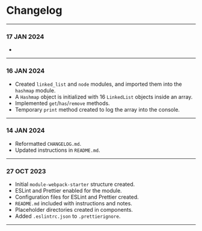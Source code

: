 # Changelog
---
### 17 JAN 2024
- 
---
### 16 JAN 2024
- Created `linked_list` and `node` modules, and imported them into the `hashmap` module.
- A `Hashmap` object is initialized with 16 `LinkedList` objects inside an array.
- Implemented `get`/`has`/`remove` methods.
- Temporary `print` method created to log the array into the console.
---
### 14 JAN 2024
- Reformatted `CHANGELOG.md`.
- Updated instructions in `README.md`.
---
### 27 OCT 2023
- Initial `module-webpack-starter` structure created.
- ESLint and Prettier enabled for the module.
- Configuration files for ESLint and Prettier created.
- `README.md` included with instructions and notes.
- Placeholder directories created in components.
- Added `.eslintrc.json` to `.prettierignore`.  
---